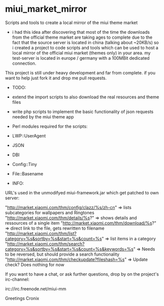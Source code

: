 miui_market_mirror
==================

Scripts and tools to create a local mirror of the miui theme market

* i had this idea after discovering that most of the time the downloads from the official theme market are taking ages to complete due to the fact that the source server is located in china (talking about ~20KB/s) so i created a project to code scripts and tools which can be used to host a local mirror of the official miui market (themes only) in your area. my test-server is located in europe / germany with a 100MBit dedicated connection.

This project is still under heavy development and far from complete.
if you want to help just fork it and drop me pull requests.


* TODO:
 *	extend the import scripts to also download the real resources and theme files
 * 	write php scripts to implement the basic functionality of json requests needed by the miui theme app


* Perl modules required for the scripts:
 *	LWP::UserAgent
 *	JSON
 *	DBI
 *	Config::Tiny
 *	File::Basename



* INFO:

URL's used in the unmodifyed miui-framework.jar which get patched to own server:

"http://market.xiaomi.com/thm/config/clazz/%s/zh-cn" 						=> lists subcategories for wallpapers and Ringtones
"http://market.xiaomi.com/thm/details/%s?" 							=> shows details and ressources of a single item
"http://market.xiaomi.com/thm/download/%s?"							=> direct link to the file, gets rewritten to filename
"http://market.xiaomi.com/thm/list?category=%s&sortby=%s&start=%s&count=%s"			=> list items in a category
"http://market.xiaomi.com/thm/search?category=%s&sortby=%s&start=%s&count=%s&keywords=%s"	=> Needs to be reversed, but should provide a search functionality
"http://market.xiaomi.com/thm/checkupdate?fileshash=%s"						=> Update check? Does nothing for now


If you want to have a chat, or ask further questions, drop by on the project's irc-channel:

irc://irc.freenode.net/miui-mm

Greetings
Cronix

